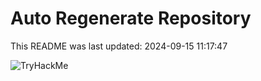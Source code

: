 # Auto Regenerate Repository

This README was last updated: 2024-09-15 11:17:47

 ![TryHackMe](https://tryhackme.com/badge/533634)